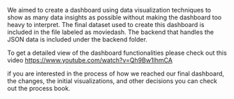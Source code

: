 We aimed to create a dashboard using data visualization techniques to show as many data insights as possible without making the dashboard too heavy to interpret. 
The final dataset used to create this dashboard is included in the file labeled as moviedash.
The backend that handles the JSON data is included under the backend folder.

To get a detailed view of the dashboard functionalities please check out this video https://www.youtube.com/watch?v=Qh9Bw1lhmCA

if you are interested in the process of how we reached our final dashboard, the changes, the initial visualizations, and other decisions you can check out the process book.
